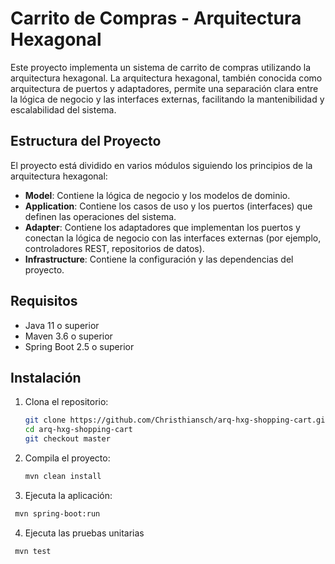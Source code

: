 # Carrito de Compras - Arquitectura Hexagonal

Este proyecto implementa un sistema de carrito de compras utilizando la arquitectura hexagonal. La arquitectura hexagonal, también conocida como arquitectura de puertos y adaptadores, permite una separación clara entre la lógica de negocio y las interfaces externas, facilitando la mantenibilidad y escalabilidad del sistema.

## Estructura del Proyecto

El proyecto está dividido en varios módulos siguiendo los principios de la arquitectura hexagonal:

- **Model**: Contiene la lógica de negocio y los modelos de dominio.
- **Application**: Contiene los casos de uso y los puertos (interfaces) que definen las operaciones del sistema.
- **Adapter**: Contiene los adaptadores que implementan los puertos y conectan la lógica de negocio con las interfaces externas (por ejemplo, controladores REST, repositorios de datos).
- **Infrastructure**: Contiene la configuración y las dependencias del proyecto.

## Requisitos

- Java 11 o superior
- Maven 3.6 o superior
- Spring Boot 2.5 o superior

## Instalación

1. Clona el repositorio:
   ```sh
   git clone https://github.com/Christhiansch/arq-hxg-shopping-cart.git
   cd arq-hxg-shopping-cart
   git checkout master
   ```
   
2. Compila el proyecto:
   ```sh
   mvn clean install
   ```

3. Ejecuta la aplicación:
  ```sh
   mvn spring-boot:run
   ```

4. Ejecuta las pruebas unitarias
  ```sh
   mvn test
   ```

